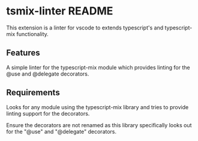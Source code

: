 # tsmix-linter README

This extension is a linter for vscode to extends typescript's and typescript-mix functionality.

## Features
A simple linter for the typescript-mix module which provides linting for the @use and @delegate decorators.

## Requirements
Looks for any module using the typescript-mix library and tries to provide linting support for the decorators.

Ensure the decorators are not renamed as this library specifically looks out for the "@use" and "@delegate" decorators.



